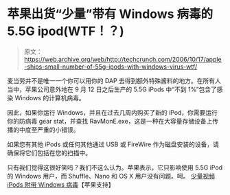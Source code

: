 # 苹果出货“少量”带有 Windows 病毒的 5.5G ipod(WTF！？)

> 原文：<https://web.archive.org/web/http://techcrunch.com/2006/10/17/apple-ships-small-number-of-55g-ipods-with-windows-virus-wtf/>

麦当劳并不是唯一一个你可以用你的 DAP 去得到额外特殊酱料的地方。在所有人当中，苹果公司意外地在 9 月 12 日之后生产的 5.5G iPods 中“不到 1%”包含了感染 Windows 的计算机病毒。

因此，如果你运行 Windows，并且在过去几周内购买了新的 iPod，你需要运行你的防病毒 gear stat，并查找 RavMonE.exe，这是一种在大容量存储设备上传播的中度至严重的小错误。

如果您有其他 iPods 或任何其他通过 USB 或 FireWire 作为磁盘安装的设备，请确保将它们包括在您的扫描中。

只有我们觉得这很好笑吗？我们不这么认为。苹果表示，它只影响使用 5.5G iPod 的 Windows 用户，而 Shuffle、Nano 和 OS X 用户没有问题。呵。
 [少量视频 iPods 附带 Windows 病毒](https://web.archive.org/web/20140122191442/http://www.apple.com/support/windowsvirus/)【苹果支持】